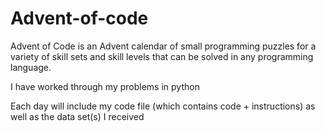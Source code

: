 # Advent-of-code
Advent of Code is an Advent calendar of small programming puzzles for a variety of skill sets and skill levels that can be solved in any programming language.

I have worked through my problems in python

Each day will include my code file (which contains code + instructions) as well as the data set(s) I received

